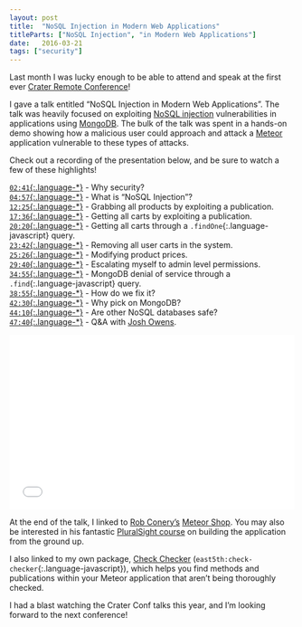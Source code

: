 ```yaml
---
layout: post
title:  "NoSQL Injection in Modern Web Applications"
titleParts: ["NoSQL Injection", "in Modern Web Applications"]
date:   2016-03-21
tags: ["security"]
---
```


Last month I was lucky enough to be able to attend and speak at the first ever [Crater Remote Conference](http://conf.crater.io/)!

I gave a talk entitled “NoSQL Injection in Modern Web Applications”. The talk was heavily focused on exploiting [NoSQL injection](https://www.owasp.org/index.php/Testing_for_NoSQL_injection) vulnerabilities in applications using [MongoDB](https://www.mongodb.com/). The bulk of the talk was spent in a hands-on demo showing how a malicious user could approach and attack a [Meteor](https://www.meteor.com/) application vulnerable to these types of attacks.

Check out a recording of the presentation below, and be sure to watch a few of these highlights!

[`02:41`{:.language-*}](https://www.youtube.com/watch?v=tKuFYD-rrCM&feature=youtu.be&t=2m41s) - Why security?<br/>
[`04:57`{:.language-*}](https://www.youtube.com/watch?v=tKuFYD-rrCM&feature=youtu.be&t=4m57s) - What is “NoSQL Injection”?<br/>
[`12:25`{:.language-*}](https://www.youtube.com/watch?v=tKuFYD-rrCM&feature=youtu.be&t=12m25s) - Grabbing all products by exploiting a publication.<br/>
[`17:36`{:.language-*}](https://www.youtube.com/watch?v=tKuFYD-rrCM&feature=youtu.be&t=17m36s) - Getting all carts by exploiting a publication.<br/>
[`20:20`{:.language-*}](https://www.youtube.com/watch?v=tKuFYD-rrCM&feature=youtu.be&t=20m20s) - Getting all carts through a `.findOne`{:.language-javascript} query.<br/>
[`23:42`{:.language-*}](https://www.youtube.com/watch?v=tKuFYD-rrCM&feature=youtu.be&t=23m42s) - Removing all user carts in the system.<br/>
[`25:26`{:.language-*}](https://youtu.be/tKuFYD-rrCM?t=25m26s) - Modifying product prices.<br/>
[`29:40`{:.language-*}](https://www.youtube.com/watch?v=tKuFYD-rrCM&feature=youtu.be&t=29m40s) - Escalating myself to admin level permissions.<br/>
[`34:55`{:.language-*}](https://www.youtube.com/watch?v=tKuFYD-rrCM&feature=youtu.be&t=34m55s) - MongoDB denial of service through a `.find`{:.language-javascript} query.<br/>
[`38:55`{:.language-*}](https://www.youtube.com/watch?v=tKuFYD-rrCM&feature=youtu.be&t=38m55s) - How do we fix it?<br/>
[`42:30`{:.language-*}](https://www.youtube.com/watch?v=tKuFYD-rrCM&feature=youtu.be&t=42m30s) - Why pick on MongoDB?<br/>
[`44:10`{:.language-*}](https://www.youtube.com/watch?v=tKuFYD-rrCM&feature=youtu.be&t=44m10s) - Are other NoSQL databases safe?<br/>
[`47:40`{:.language-*}](https://www.youtube.com/watch?v=tKuFYD-rrCM&feature=youtu.be&t=47m40s) - Q&A with [Josh Owens](http://joshowens.me/).<br/>

<div style="position: relative; padding-bottom: 56.25%; padding-top: 25px; height: 0;">
    <iframe style="position: absolute; top: 0; left: 0; width: 100%; height: 100%;" src="//www.youtube.com/embed/tKuFYD-rrCM" frameborder="0" allowfullscreen></iframe>
</div>

At the end of the talk, I linked to [Rob Conery’s](http://rob.conery.io/) [Meteor Shop](https://github.com/robconery/meteor-shop). You may also be interested in his fantastic [PluralSight course](https://www.pluralsight.com/courses/meteorjs-web-application) on building the application from the ground up.

I also linked to my own package, [Check Checker](https://github.com/East5th/check-checker) (`east5th:check-checker`{:.language-javascript}), which helps you find methods and publications within your Meteor application that aren’t being thoroughly checked. 

I had a blast watching the Crater Conf talks this year, and I’m looking forward to the next conference!
